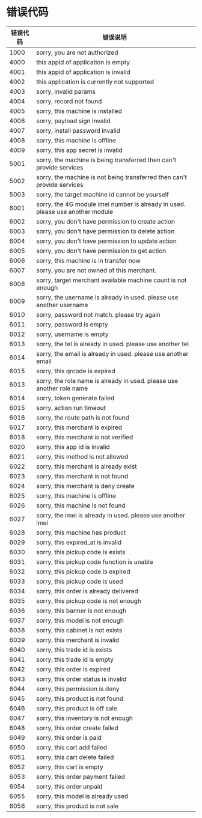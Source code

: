 # 错误代码

| 错误代码 | 错误说明                                                                       |
| -------- | ------------------------------------------------------------------------------ |
| 1000     | sorry, you are not authorized                                                  |
| 4000     | this appid of application is empty                                             |
| 4001     | this appid of application is invalid                                           |
| 4002     | this application is currently not supported                                    |
| 4003     | sorry, invalid params                                                          |
| 4004     | sorry, record not found                                                        |
| 4005     | sorry, this machine is installed                                               |
| 4006     | sorry, payload sign invalid                                                    |
| 4007     | sorry, install password invalid                                                |
| 4008     | sorry, this machine is offline                                                 |
| 4009     | sorry, this app secret is invalid                                              |
| 5001     | sorry, the machine is being transferred then can't provide services            |
| 5002     | sorry, the machine is not being transferred then can't provide services        |
| 5003     | sorry, the target machine id cannot be yourself                                |
| 6001     | sorry, the 4G module imei number is already in used. please use another module |
| 6002     | sorry, you don't have permission to create action                              |
| 6003     | sorry, you don't have permission to delete action                              |
| 6004     | sorry, you don't have permission to update action                              |
| 6005     | sorry, you don't have permission to get action                                 |
| 6006     | sorry, this machine is in transfer now                                         |
| 6007     | sorry, you are not owned of this merchant.                                     |
| 6008     | sorry, target merchant available machine count is not enough                   |
| 6009     | sorry, the username is already in used. please use another username            |
| 6010     | sorry, password not match. please try again                                    |
| 6011     | sorry, password is empty                                                       |
| 6012     | sorry, username is empty                                                       |
| 6013     | sorry, the tel is already in used. please use another tel                      |
| 6014     | sorry, the email is already in used. please use another email                  |
| 6015     | sorry, this qrcode is expired                                                  |
| 6013     | sorry, the role name is already in used. please use another role name          |
| 6014     | sorry, token generate failed                                                   |
| 6015     | sorry, action run timeout                                                      |
| 6016     | sorry, the route path is not found                                             |
| 6017     | sorry, this merchant is expired                                                |
| 6018     | sorry, this merchant is not verified                                           |
| 6020     | sorry, this app id is invalid                                                  |
| 6021     | sorry, this method is not allowed                                              |
| 6022     | sorry, this merchant is already exist                                          |
| 6023     | sorry, this merchant is not found                                              |
| 6024     | sorry, this merchant is deny create                                            |
| 6025     | sorry, this machine is offline                                                 |
| 6026     | sorry, this machine is not found                                               |
| 6027     | sorry, the imei is already in used. please use another imei                    |
| 6028     | sorry, this machine has product                                                |
| 6029     | sorry, this expired_at is invalid                                              |
| 6030     | sorry, this pickup code is exists                                              |
| 6031     | sorry, this pickup code function is unable                                     |
| 6032     | sorry, this pickup code is expired                                             |
| 6033     | sorry, this pickup code is used                                                |
| 6034     | sorry, this order is already delivered                                         |
| 6035     | sorry, this pickup code is not enough                                          |
| 6036     | sorry, this banner is not enough                                               |
| 6037     | sorry, this model is not enough                                                |
| 6038     | sorry, this cabinet is not exists                                              |
| 6039     | sorry, this merchant is invalid                                                |
| 6040     | sorry, this trade id is exists                                                 |
| 6041     | sorry, this trade id is empty                                                  |
| 6042     | sorry, this order is expired                                                   |
| 6043     | sorry, this order status is invalid                                            |
| 6044     | sorry, this permission is deny                                                 |
| 6045     | sorry, this product is not found                                               |
| 6046     | sorry, this product is off sale                                                |
| 6047     | sorry, this inventory is not enough                                            |
| 6048     | sorry, this order create failed                                                |
| 6049     | sorry, this order is paid                                                      |
| 6050     | sorry, this cart add failed                                                    |
| 6051     | sorry, this cart delete failed                                                 |
| 6052     | sorry, this cart is empty                                                      |
| 6053     | sorry, this order payment failed                                               |
| 6054     | sorry, this order unpaid                                                       |
| 6055     | sorry, this model is already used                                              |
| 6056     | sorry, this product is not sale                                                |
